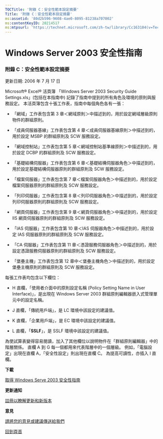 ```yaml
---
TOCTitle: '附錄 C：安全性範本設定摘要'
Title: '附錄 C：安全性範本設定摘要'
ms:assetid: '80d2b596-9608-4ae0-8095-81238a707002'
ms:contentKeyID: 20214517
ms:mtpsurl: 'https://technet.microsoft.com/zh-tw/library/Cc163104(v=TechNet.10)'
---
```


Windows Server 2003 安全性指南
==============================

### 附錄 C：安全性範本設定摘要

更新日期: 2006 年 7 月 17 日

Microsoft® Excel® 活頁簿 「Windows Server 2003 Security Guide Settings.xls」(包括在本指南中) 記錄了指南中提到的所有角色及環境的原則與服務設定。 本活頁簿包含十張工作表，指南中每個角色各有一張：

-   「網域」工作表包含第 3 章＜網域原則＞中描述到的，用於設定網域層級原則物件的群組原則。

-   「成員伺服器基線」工作表包含第 4 章＜成員伺服器基線原則＞中描述到的，用於設定 MSBP 的群組原則及 SCW 服務設定。

-   「網域控制站」工作表包含第 5 章＜網域控制站基準線原則＞中描述到的，用於設定 DCBP 的群組原則及 SCW 服務設定。

-   「基礎結構伺服器」工作表包含第 6 章＜基礎結構伺服器角色＞中描述到的，用於設定基礎結構伺服器原則的群組原則及 SCW 服務設定。

-   「檔案伺服器」工作表包含第 7 章＜檔案伺服器角色＞中描述到的，用於設定檔案伺服器原則的群組原則及 SCW 服務設定。

-   「列印伺服器」工作表包含第 8 章＜列印伺服器角色＞中描述到的，用於設定列印伺服器原則的群組原則及 SCW 服務設定。

-   「網頁伺服器」工作表包含第 9 章＜網頁伺服器角色＞中描述到的，用於設定 IIS 網頁伺服器原則的群組原則及 SCW 服務設定。

-   「IAS 伺服器」工作表包含第 10 章＜IAS 伺服器角色＞中描述到的，用於設定 IAS 伺服器原則的群組原則及 SCW 服務設定。

-   「CA 伺服器」工作表包含第 11 章＜憑證服務伺服器角色＞中描述到的，用於設定憑證服務伺服器原則的群組原則及 SCW 服務設定。

-   「堡壘主機」工作表包含第 12 章中＜堡壘主機角色＞中描述到的，用於設定堡壘主機原則的群組原則及 SCW 服務設定。

每張工作表均包含以下欄位：

-   H 直欄，「使用者介面中的原則設定名稱 (Policy Setting Name in User Interface)」，是出現在 Windows Server 2003 群組原則編輯器嵌入式管理單元中的設定名稱。

-   J 直欄，「傳統用戶端」，是 LC 環境中該設定的建議值。

-   K 直欄，「企業用戶端」，是 EC 環境中該設定的建議值。

-   L 直欄，「**SSLF**」，是 SSLF 環境中該設定的建議值。

為使試算表變得容易閱讀，加入了其他欄位以說明物件在「群組原則編輯器」中的階層關係。 直欄 A 到 G 每一個都用來代表階層中的一個層級。 例如，「電腦設定」出現在直欄 A，「安全性設定」則出現在直欄 C。 為提高可讀性，亦插入 I 直欄。

**下載**

[取得 Windows Serve 2003 安全性指南](http://go.microsoft.com/fwlink/?linkid=14846)

**更新通知**

[註冊以瞭解更新和新版本](http://go.microsoft.com/fwlink/?linkid=54982)

**意見**

[請將您的意見或建議傳送給我們](mailto:secwish@microsoft.com?subject=windows%20server%202003%20安全性指南)

[](#mainsection)[回到頁首](#mainsection)